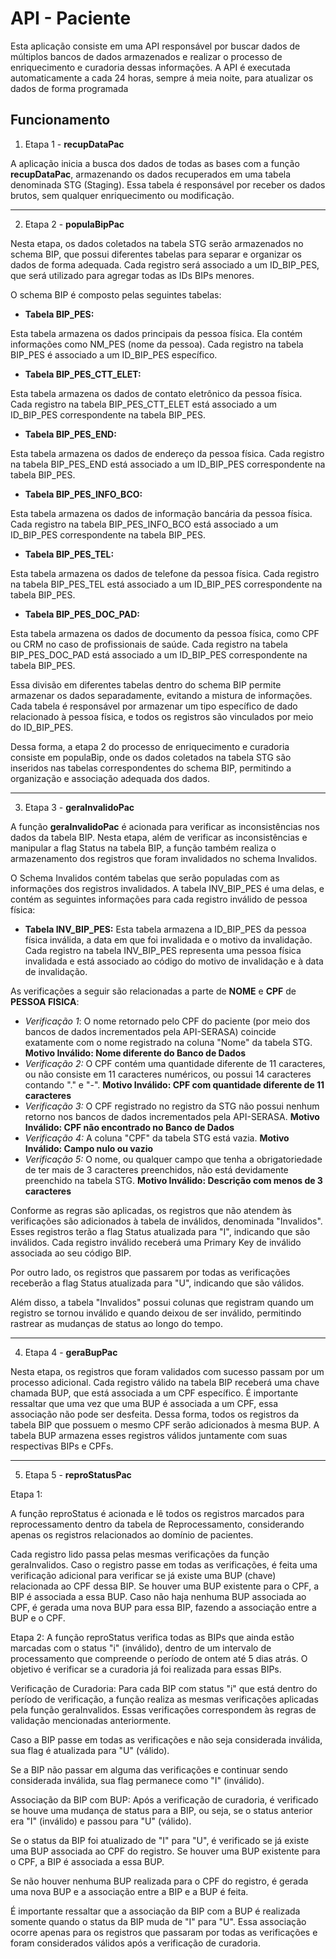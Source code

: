 # API - Paciente

Esta aplicação consiste em uma API responsável por buscar dados de múltiplos bancos de dados armazenados e realizar o processo de enriquecimento e curadoria dessas informações. A API é executada automaticamente a cada 24 horas, sempre á meia noite, para atualizar os dados de forma programada

## Funcionamento

1. Etapa 1 - **recupDataPac**

A aplicação inicia a busca dos dados de todas as bases com a função **recupDataPac**, armazenando os dados recuperados em uma tabela denominada STG (Staging). Essa tabela é responsável por receber os dados brutos, sem qualquer enriquecimento ou modificação.

---

2. Etapa 2 - **populaBipPac**

Nesta etapa, os dados coletados na tabela STG serão armazenados no schema BIP, que possui diferentes tabelas para separar e organizar os dados de forma adequada. Cada registro será associado a um ID_BIP_PES, que será utilizado para agregar todas as IDs BIPs menores.

O schema BIP é composto pelas seguintes tabelas:

- **Tabela BIP_PES:**

Esta tabela armazena os dados principais da pessoa física. Ela contém informações como NM_PES (nome da pessoa).
Cada registro na tabela BIP_PES é associado a um ID_BIP_PES específico.

- **Tabela BIP_PES_CTT_ELET:**

Esta tabela armazena os dados de contato eletrônico da pessoa física.
Cada registro na tabela BIP_PES_CTT_ELET está associado a um ID_BIP_PES correspondente na tabela BIP_PES.

- **Tabela BIP_PES_END:**

Esta tabela armazena os dados de endereço da pessoa física.
Cada registro na tabela BIP_PES_END está associado a um ID_BIP_PES correspondente na tabela BIP_PES.

- **Tabela BIP_PES_INFO_BCO:**

Esta tabela armazena os dados de informação bancária da pessoa física.
Cada registro na tabela BIP_PES_INFO_BCO está associado a um ID_BIP_PES correspondente na tabela BIP_PES.

- **Tabela BIP_PES_TEL:**

Esta tabela armazena os dados de telefone da pessoa física.
Cada registro na tabela BIP_PES_TEL está associado a um ID_BIP_PES correspondente na tabela BIP_PES.

- **Tabela BIP_PES_DOC_PAD:**

Esta tabela armazena os dados de documento da pessoa física, como CPF ou CRM no caso de profissionais de saúde.
Cada registro na tabela BIP_PES_DOC_PAD está associado a um ID_BIP_PES correspondente na tabela BIP_PES.

Essa divisão em diferentes tabelas dentro do schema BIP permite armazenar os dados separadamente, evitando a mistura de informações. Cada tabela é responsável por armazenar um tipo específico de dado relacionado à pessoa física, e todos os registros são vinculados por meio do ID_BIP_PES.

Dessa forma, a etapa 2 do processo de enriquecimento e curadoria consiste em populaBip, onde os dados coletados na tabela STG são inseridos nas tabelas correspondentes do schema BIP, permitindo a organização e associação adequada dos dados.

---

3. Etapa 3 - **geraInvalidoPac**

A função **geraInvalidoPac** é acionada para verificar as inconsistências nos dados da tabela BIP. Nesta etapa, além de verificar as inconsistências e manipular a flag Status na tabela BIP, a função também realiza o armazenamento dos registros que foram invalidados no schema Invalidos.

O Schema Invalidos contém tabelas que serão populadas com as informações dos registros invalidados. A tabela INV_BIP_PES é uma delas, e contém as seguintes informações para cada registro inválido de pessoa física:

- **Tabela INV_BIP_PES:**
  Esta tabela armazena a ID_BIP_PES da pessoa física inválida, a data em que foi invalidada e o motivo da invalidação.
  Cada registro na tabela INV_BIP_PES representa uma pessoa física invalidada e está associado ao código do motivo de invalidação e à data de invalidação.

As verificações a seguir são relacionadas a parte de **NOME** e **CPF** de **PESSOA FISICA**:

- _Verificação 1_: O nome retornado pelo CPF do paciente (por meio dos bancos de dados incrementados pela API-SERASA) coincide exatamente com o nome registrado na coluna "Nome" da tabela STG. **Motivo Inválido: Nome diferente do Banco de Dados**
- _Verificação 2:_ O CPF contém uma quantidade diferente de 11 caracteres, ou não consiste em 11 caracteres numéricos, ou possui 14 caracteres contando "." e "-". **Motivo Inválido: CPF com quantidade diferente de 11 caracteres**
- _Verificação 3:_ O CPF registrado no registro da STG não possui nenhum retorno nos bancos de dados incrementados pela API-SERASA. **Motivo Inválido: CPF não encontrado no Banco de Dados**
- _Verificação 4:_ A coluna "CPF" da tabela STG está vazia. **Motivo Inválido: Campo nulo ou vazio**
- _Verificação 5:_ O nome, ou qualquer campo que tenha a obrigatoriedade de ter mais de 3 caracteres preenchidos, não está devidamente preenchido na tabela STG. **Motivo Inválido: Descrição com menos de 3 caracteres**

Conforme as regras são aplicadas, os registros que não atendem às verificações são adicionados à tabela de inválidos, denominada "Invalidos". Esses registros terão a flag Status atualizada para "I", indicando que são inválidos. Cada registro inválido receberá uma Primary Key de inválido associada ao seu código BIP.

Por outro lado, os registros que passarem por todas as verificações receberão a flag Status atualizada para "U", indicando que são válidos.

Além disso, a tabela "Invalidos" possui colunas que registram quando um registro se tornou inválido e quando deixou de ser inválido, permitindo rastrear as mudanças de status ao longo do tempo.

---

4. Etapa 4 - **geraBupPac**

Nesta etapa, os registros que foram validados com sucesso passam por um processo adicional. Cada registro válido na tabela BIP receberá uma chave chamada BUP, que está associada a um CPF específico. É importante ressaltar que uma vez que uma BUP é associada a um CPF, essa associação não pode ser desfeita.
Dessa forma, todos os registros da tabela BIP que possuem o mesmo CPF serão adicionados à mesma BUP. A tabela BUP armazena esses registros válidos juntamente com suas respectivas BIPs e CPFs.

---

5. Etapa 5 - **reproStatusPac**

Etapa 1:

A função reproStatus é acionada e lê todos os registros marcados para reprocessamento dentro da tabela de Reprocessamento, considerando apenas os registros relacionados ao domínio de pacientes.

Cada registro lido passa pelas mesmas verificações da função geraInvalidos. Caso o registro passe em todas as verificações, é feita uma verificação adicional para verificar se já existe uma BUP (chave) relacionada ao CPF dessa BIP. Se houver uma BUP existente para o CPF, a BIP é associada a essa BUP. Caso não haja nenhuma BUP associada ao CPF, é gerada uma nova BUP para essa BIP, fazendo a associação entre a BUP e o CPF.

Etapa 2:
A função reproStatus verifica todas as BIPs que ainda estão marcadas com o status "i" (inválido), dentro de um intervalo de processamento que compreende o período de ontem até 5 dias atrás. O objetivo é verificar se a curadoria já foi realizada para essas BIPs.

Verificação de Curadoria:
Para cada BIP com status "i" que está dentro do período de verificação, a função realiza as mesmas verificações aplicadas pela função geraInvalidos. Essas verificações correspondem às regras de validação mencionadas anteriormente.

Caso a BIP passe em todas as verificações e não seja considerada inválida, sua flag é atualizada para "U" (válido).

Se a BIP não passar em alguma das verificações e continuar sendo considerada inválida, sua flag permanece como "I" (inválido).

Associação da BIP com BUP:
Após a verificação de curadoria, é verificado se houve uma mudança de status para a BIP, ou seja, se o status anterior era "I" (inválido) e passou para "U" (válido).

Se o status da BIP foi atualizado de "I" para "U", é verificado se já existe uma BUP associada ao CPF do registro. Se houver uma BUP existente para o CPF, a BIP é associada a essa BUP.

Se não houver nenhuma BUP realizada para o CPF do registro, é gerada uma nova BUP e a associação entre a BIP e a BUP é feita.

É importante ressaltar que a associação da BIP com a BUP é realizada somente quando o status da BIP muda de "I" para "U". Essa associação ocorre apenas para os registros que passaram por todas as verificações e foram considerados válidos após a verificação de curadoria.
